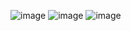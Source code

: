 ![image](https://user-images.githubusercontent.com/57319180/179768136-112cb318-a7b6-4216-a792-917b4a3179e0.png)
![image](https://user-images.githubusercontent.com/57319180/179768197-353f3b03-4584-4dab-885f-90a0b4a48dcb.png)
![image](https://user-images.githubusercontent.com/57319180/179768295-4041b7de-1243-49c6-8dfc-c9448c0d9bdb.png)
